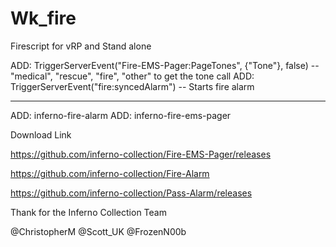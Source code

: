 # Wk_fire
Firescript for vRP and Stand alone

ADD: TriggerServerEvent("Fire-EMS-Pager:PageTones", {"Tone"}, false) -- "medical", "rescue", "fire", "other"
to get the tone call
ADD: TriggerServerEvent("fire:syncedAlarm") -- Starts fire alarm

--------------------------------------------------------------------------------------------------
ADD: inferno-fire-alarm
ADD: inferno-fire-ems-pager


Download Link

https://github.com/inferno-collection/Fire-EMS-Pager/releases

https://github.com/inferno-collection/Fire-Alarm

https://github.com/inferno-collection/Pass-Alarm/releases


Thank for the Inferno Collection Team

@ChristopherM
@Scott_UK
@FrozenN00b
